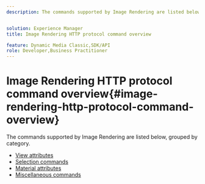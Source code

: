 ```yaml
---
description: The commands supported by Image Rendering are listed below, grouped by category.


solution: Experience Manager
title: Image Rendering HTTP protocol command overview

feature: Dynamic Media Classic,SDK/API
role: Developer,Business Practitioner
---
```


# Image Rendering HTTP protocol command overview{#image-rendering-http-protocol-command-overview}

The commands supported by Image Rendering are listed below, grouped by category.

* [View attributes](r-ir-view-attributes.md)
* [Selection commands](r-ir-selection-commands.md)
* [Material attributes](r-ir-material-attributes.md)
* [Miscellaneous commands](r-ir-miscellaneous-commands.md)
